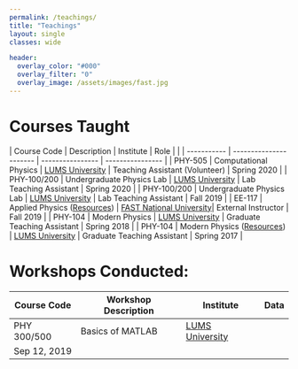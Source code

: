```yaml
---
permalink: /teachings/
title: "Teachings"
layout: single
classes: wide

header:
  overlay_color: "#000"
  overlay_filter: "0"
  overlay_image: /assets/images/fast.jpg
---
```


# Courses Taught

| Course Code | Description |    Institute   | Role | |
| ----------- | ----------------------    | ---------------- | ---------------- |
| PHY-505     | Computational Physics     | [LUMS University](https://lums.edu.pk) | Teaching Assistant (Volunteer) | Spring 2020 |
| PHY-100/200 | Undergraduate Physics Lab | [LUMS University](https://lums.edu.pk) | Lab Teaching Assistant | Spring 2020 |
| PHY-100/200 | Undergraduate Physics Lab | [LUMS University](https://lums.edu.pk) |  Lab Teaching Assistant | Fall 2019 |
| EE-117      | Applied Physics  ([Resources](/teachings/ee117))         | [FAST National University](http://lhr.nu.edu.pk/)| External Instructor    | Fall 2019 |
| PHY-104     | Modern Physics            | [LUMS University](https://lums.edu.pk) |  Graduate Teaching Assistant | Spring 2018 |
| PHY-104     | Modern Physics    ([Resources](https://www.physlab.org/modern-physics-2018/))        | [LUMS University](https://lums.edu.pk) |  Graduate Teaching Assistant | Spring 2017 |

# Workshops Conducted:

| Course Code | Workshop Description |    Institute   | Data |
| ----------- | ----------------------    | ---------------- | ---------------- |
| PHY 300/500 | Basics of MATLAB   | [LUMS University](https://lums.edu.pk) |
Sep 12, 2019 |
